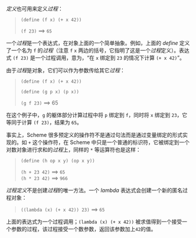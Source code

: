 *定义*也可用来定义*过程*：

> `(define (f x) (+ x 42))`
>
> `(f 23)` ==> `65`

一个*过程*是一个表达式，在对象上面的一个简单抽象。例如，上面的 *define* 定义了一个名为 `f` 的*过程*（注意 `f` `x` 两边的括号，它指明了这是一个*过程*定义）。表达式 `(f 23)` 是一个过程调用，意为，“在 `x` 绑定到 `23` 的情况下计算 `(+ x 42)`”。

由于*过程*是对象，它们可以作为参数传给其它*过程*：

> `(define (f x) (+ x 42))`
>
> `(define (g p x) (p x))`
>
> `(g f 23)` ==> 65

在这个例子中，`g` 的躯体部分计算过程中将 `p` 绑定到 `f`，同时将 `x` 绑定到 `23`，它等同于计算 `(f 23)`，结果为 `65`。

事实上，Scheme 很多预定义的操作符不是通过句法而是通过变量绑定的形式实现的。如 `+` 这个操作符，在 Scheme 中只是一个普通的标识符，它被绑定到一个对数对象进行求和的*过程*上，同样的 `*` 等运算符也是这样：

> `(define (h op x y) (op x y))`
>
> `(h + 23 42)` ==> `65`<br/>
> `(h * 23 42)` ==> `966`

*过程定义*不是创建*过程*的唯一方法。一个 *lambda* 表达式会创建一个新的匿名过程对象：

> `((lambda (x) (+ x 42)) 23)` ==> `65`

上面的表达式为一个过程调用；`(lambda (x) (+ x 42))` 被求值得到一个接受一个参数的过程，该过程接受一个数参数，返回该参数加上`42`的值。